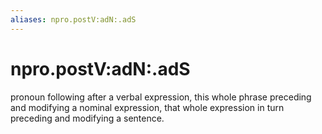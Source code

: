 ```yaml
---
aliases: npro.postV:adN:.adS
---
```

# npro.postV:adN:.adS

pronoun following after a verbal expression, this whole phrase preceding and modifying a nominal expression, that whole expression in turn preceding and modifying a sentence.